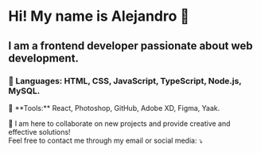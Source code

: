 

<h1 align="left" border="none">Hi! My name is Alejandro 👋</h1>
<h2 align="left"> 
 I am a frontend developer passionate about web development.
</h2>

<h3 align="left">
  🦄 Languages: HTML, CSS, JavaScript, TypeScript, Node.js, MySQL.
</h3>

<p align="left">
  💼 **Tools:** React, Photoshop, GitHub, Adobe XD, Figma, Yaak.
</p>

<p align="left">
  💌 I am here to collaborate on new projects and provide creative and effective solutions!<br>  
  Feel free to contact me through my email or social media: ⤵️  
</p>
